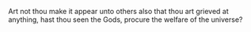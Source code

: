 Art not thou make it appear unto others also that thou art grieved at anything, hast thou seen the Gods, procure the welfare of the universe?
